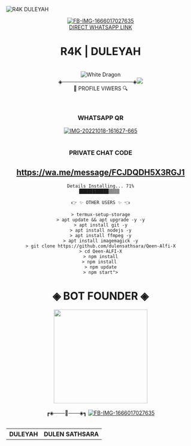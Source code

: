 ![R4K DULEYAH](https://img.shields.io/badge/R4K%20DULEYAH-52b5f7?style=for-the-badge&logo=%20alexa&logoColor=white)<a href="https://wa.me//+94778023384">

<div align="center">
  <a href="https://ibb.co/3f4mq5r"><img src="https://i.ibb.co/VHJYZ0j/FB-IMG-1666017027635.jpg" alt="FB-IMG-1666017027635" border="0"></a><br /><a target='_blank' href='https://wa.me//+94778023384/'>DIRECT WHATSAPP LINK</a><br />
<h1><b>R4K | DULEYAH</b></h1>

<br>
<img title="White Dragon" src="https://img.shields.io/badge/ POWERD BY DULEYAH -dqz/JulieMwol?color=silver&style=for-the-badge&logo=whatsapp"></a>
<br><div algin="center">◈───────────────────◈<img src=
      "https://profile-counter.glitch.me/dulensathsara/count.svg" /><br> 🔎 PROFILE VIWERS 🔍</div>
<p align="center">
<br>
<div align="center">
	
	
### WHATSAPP QR
<a href="https://imgbb.com/"><img src="https://i.ibb.co/Y74YHSD/IMG-20221018-161627-665.jpg" alt="IMG-20221018-161627-665" border="0"></a><br /><a target='_blank' href='/'></a><br />

### <b>PRIVATE CHAT CODE</b>
https://wa.me/message/FCJDQDH5X3RGJ1
----

  
 
```
Details Installing... 71%
███████████▒▒▒▒ 

👉 ✨ OTHER USERS ✨ 👈

> termux-setup-storage
> apt update && apt upgrade -y -y
> apt install git -y
> apt install nodejs -y
> apt install ffmpeg -y
> apt install imagemagick -y
> git clone https://github.com/dulensathsara/Qeen-Alfi-X
> cd Qeen-ALFI-X
> npm install
> npm install 
> npm update
> npm start">
```
<div align="center"><h1>◈ BOT FOUNDER ◈</h1><a href="https://github.com/dulensathsara/Qeen-Alfi-X"><img src="https://i.ibb.co/V2m6Hjn/ezgif-1-20333ffbe8.gif/media/ezgif.com-video-to-gif%20(1).gif" width="250"></a></div>

<br>
 ┏◈───📸───◈┓
<table><tr><th>DULEYAH</th><th>DULEN SATHSARA</th></tr><a href="https://ibb.co/3f4mq5r"><img src="https://i.ibb.co/VHJYZ0j/FB-IMG-1666017027635.jpg" alt="FB-IMG-1666017027635" border="0"></a><br /><a target='_blank' href='/'></a><br />

